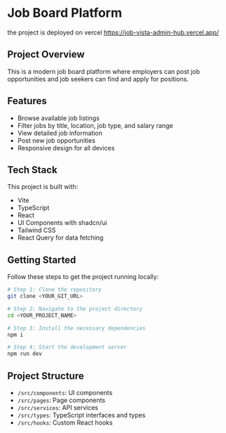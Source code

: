 
# Job Board Platform

the project is deployed on vercel https://job-vista-admin-hub.vercel.app/
## Project Overview

This is a modern job board platform where employers can post job opportunities and job seekers can find and apply for positions.

## Features

- Browse available job listings
- Filter jobs by title, location, job type, and salary range
- View detailed job information
- Post new job opportunities
- Responsive design for all devices

## Tech Stack

This project is built with:

- Vite
- TypeScript
- React
- UI Components with shadcn/ui
- Tailwind CSS
- React Query for data fetching

## Getting Started

Follow these steps to get the project running locally:

```sh
# Step 1: Clone the repository
git clone <YOUR_GIT_URL>

# Step 2: Navigate to the project directory
cd <YOUR_PROJECT_NAME>

# Step 3: Install the necessary dependencies
npm i

# Step 4: Start the development server
npm run dev
```


## Project Structure

- `/src/components`: UI components
- `/src/pages`: Page components
- `/src/services`: API services
- `/src/types`: TypeScript interfaces and types
- `/src/hooks`: Custom React hooks


